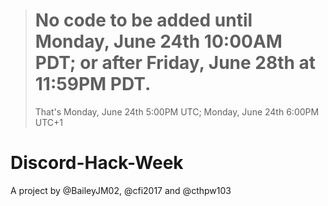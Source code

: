> <h1> No code to be added until Monday, June 24th 10:00AM PDT; or after Friday, June 28th at 11:59PM PDT. </h1>
> That's Monday, June 24th 5:00PM UTC; Monday, June 24th 6:00PM UTC+1

# Discord-Hack-Week
A project by @BaileyJM02, @cfi2017 and @cthpw103
